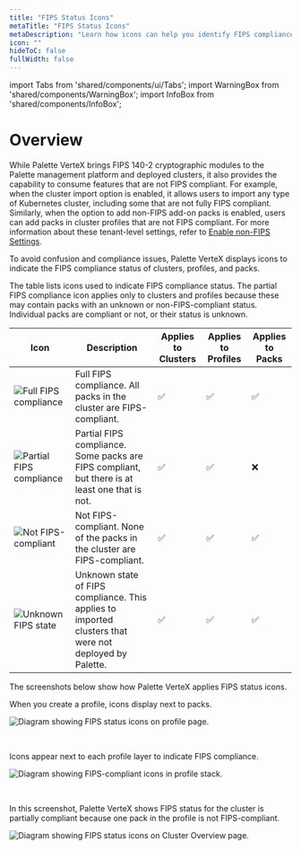 ```yaml
---
title: "FIPS Status Icons"
metaTitle: "FIPS Status Icons"
metaDescription: "Learn how icons can help you identify FIPS compliance when you consume features that are not FIPS compliant."
icon: ""
hideToC: false
fullWidth: false
---
```


import Tabs from 'shared/components/ui/Tabs';
import WarningBox from 'shared/components/WarningBox';
import InfoBox from 'shared/components/InfoBox';

# Overview

While Palette VerteX brings FIPS 140-2 cryptographic modules to the Palette management platform and deployed clusters, it also provides the capability to consume features that are not FIPS compliant. For example, when the cluster import option is enabled, it allows users to import any type of Kubernetes cluster, including some that are not fully FIPS compliant. 
Similarly, when the option to add non-FIPS add-on packs is enabled, users can add packs in cluster profiles that are not FIPS compliant. For more information about these tenant-level settings, refer to [Enable non-FIPS Settings](/vertex/system-management/enable-non-fips-settings).

To avoid confusion and compliance issues, Palette VerteX displays icons to indicate the FIPS compliance status of clusters, profiles, and packs. 

The table lists icons used to indicate FIPS compliance status. The partial FIPS compliance icon applies only to clusters and profiles because these may contain packs with an unknown or non-FIPS-compliant status. Individual packs are compliant or not, or their status is unknown. 

| **Icon** | **Description** | **Applies to Clusters** | **Applies to Profiles** | **Applies to Packs** |
|---------------|------------|----------------|----------------|----------------|
| ![Full FIPS compliance](/vertex_fips-status-icons_compliant.png) | Full FIPS compliance. All packs in the cluster are FIPS-compliant.| ✅ | ✅ | ✅ |
| ![Partial FIPS compliance](/vertex_fips-status-icons_partial.png) | Partial FIPS compliance. Some packs are FIPS compliant, but there is at least one that is not.| ✅ | ✅ | ❌ |
| ![Not FIPS-compliant](/vertex_fips-status-icons_not-compliant.png) | Not FIPS-compliant. None of the packs in the cluster are FIPS-compliant.| ✅ | ✅ | ✅ |
|![Unknown FIPS state](/vertex_fips-status-icons_unknown.png) | Unknown state of FIPS compliance. This applies to imported clusters that were not deployed by Palette. | ✅ | ✅ | ✅ |

<!-- As shown in the screenshots below, FIPS status icons are displayed next to packs throughout Palette VerteX.  -->

The screenshots below show how Palette VerteX applies FIPS status icons. 

When you create a profile, icons display next to packs.

![Diagram showing FIPS status icons on profile page.](/vertex_fips-status-icons_icons-on-profile-page.png)

<!-- (/vertex_fips-status-icons_icons-on-profile-page.png) -->

<br />

Icons appear next to each profile layer to indicate FIPS compliance. 

![Diagram showing FIPS-compliant icons in profile stack.](/vertex_fips-status-icons_icons-in-profile-stack.png)

<br />

In this screenshot, Palette VerteX shows FIPS status for the cluster is partially compliant because one pack in the profile is not FIPS-compliant. 

![Diagram showing FIPS status icons on Cluster Overview page.](/vertex_fips-status-icons_icons-in-cluster-overview.png)


<br />

<br />